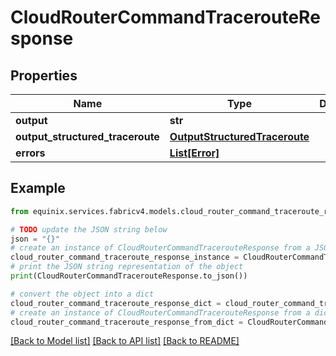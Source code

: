 # CloudRouterCommandTracerouteResponse


## Properties

Name | Type | Description | Notes
------------ | ------------- | ------------- | -------------
**output** | **str** |  | [optional] 
**output_structured_traceroute** | [**OutputStructuredTraceroute**](OutputStructuredTraceroute.md) |  | [optional] 
**errors** | [**List[Error]**](Error.md) |  | [optional] 

## Example

```python
from equinix.services.fabricv4.models.cloud_router_command_traceroute_response import CloudRouterCommandTracerouteResponse

# TODO update the JSON string below
json = "{}"
# create an instance of CloudRouterCommandTracerouteResponse from a JSON string
cloud_router_command_traceroute_response_instance = CloudRouterCommandTracerouteResponse.from_json(json)
# print the JSON string representation of the object
print(CloudRouterCommandTracerouteResponse.to_json())

# convert the object into a dict
cloud_router_command_traceroute_response_dict = cloud_router_command_traceroute_response_instance.to_dict()
# create an instance of CloudRouterCommandTracerouteResponse from a dict
cloud_router_command_traceroute_response_from_dict = CloudRouterCommandTracerouteResponse.from_dict(cloud_router_command_traceroute_response_dict)
```
[[Back to Model list]](../README.md#documentation-for-models) [[Back to API list]](../README.md#documentation-for-api-endpoints) [[Back to README]](../README.md)


